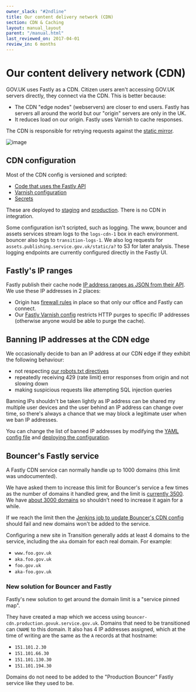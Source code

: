 ```yaml
---
owner_slack: "#2ndline"
title: Our content delivery network (CDN)
section: CDN & Caching
layout: manual_layout
parent: "/manual.html"
last_reviewed_on: 2017-04-01
review_in: 6 months
---
```


# Our content delivery network (CDN)

GOV.UK uses Fastly as a CDN. Citizen users aren't accessing GOV.UK
servers directly, they connect via the CDN. This is better because:

- The CDN "edge nodes" (webservers) are closer to end users. Fastly has
  servers all around the world but our "origin" servers are only in the UK.
- It reduces load on our origin. Fastly uses Varnish to cache responses.

The CDN is responsible for retrying requests against the
[static mirror](../2nd-line/mirror-fallback.html).

![image](/infrastructure/images/cdn-mirror-configuration.png)

## CDN configuration

Most of the CDN config is versioned and scripted:

- [Code that uses the Fastly API](https://github.com/alphagov/fastly-configure)
- [Varnish configuration](https://github.com/alphagov/govuk-cdn-config/)
- [Secrets](https://github.gds/gds/cdn-configs)

These are deployed to [staging][staging_cdn] and [production][production_cdn].
There is no CDN in integration.

Some configuration isn't scripted, such as logging. The www, bouncer and assets
services stream logs to the `logs-cdn-1` box in each environment. bouncer also logs
to `transition-logs-1`. We also log requests for `assets.publishing.service.gov.uk/static/a?`
to S3 for later analysis. These logging endpoints are currently configured directly
in the Fastly UI.

[staging_cdn]: https://deploy.staging.publishing.service.gov.uk/job/Deploy_CDN/
[production_cdn]: https://deploy.publishing.service.gov.uk/job/Deploy_CDN/

## Fastly's IP ranges

Fastly publish their cache node [IP address ranges as JSON from their API][fastly_ips].
We use these IP addresses in 2 places:

- Origin has [firewall rules][] in place so that only our office and Fastly
  can connect.
- Our [Fastly Varnish config][vcl_config] restricts HTTP purges to specific
  IP addresses (otherwise anyone would be able to purge the cache).

[fastly_ips]: https://api.fastly.com/public-ip-list
[firewall rules]: https://github.gds/gds/govuk-provisioning/blob/master/vcloud-edge_gateway/vars/production_carrenza_vars.yaml
[vcl_config]: https://github.com/alphagov/govuk-cdn-config/

## Banning IP addresses at the CDN edge

We occasionally decide to ban an IP address at our CDN edge if they exhibit
the following behaviour:

- not respecting [our robots.txt directives][robots]
- repeatedly receiving 429 (rate limit) error responses from origin and not
  slowing down
- making suspicious requests like attempting SQL injection queries

[robots]: https://www.gov.uk/robots.txt

Banning IPs shouldn't be taken lightly as IP address can be shared my multiple
user devices and the user behind an IP address can change over time, so there's
always a chance that we may block a legitimate user when we ban IP addresses.

You can change the list of banned IP addresses by modifying the
[YAML config file][ip_ban_config] and [deploying the configuration][ip_ban_deploy].

[ip_ban_config]: https://github.gds/gds/cdn-configs/blob/master/fastly/dictionaries/config/ip_address_blacklist.yaml
[ip_ban_deploy]: https://deploy.publishing.service.gov.uk/job/Update_CDN_Dictionaries/build

## Bouncer's Fastly service

A Fastly CDN service can normally handle up to 1000 domains (this limit
was undocumented).

We have asked them to increase this limit for Bouncer's service a few
times as the number of domains it handled grew, and the limit is
[currently 3500](https://fastly.zendesk.com/requests/7356). We have
[about 3000 domains](https://transition.publishing.service.gov.uk/hosts)
so shouldn't need to increase it again for a while.

If we reach the limit then the [Jenkins job to update Bouncer's CDN
config](https://deploy.publishing.service.gov.uk/job/Bouncer_CDN/)
should fail and new domains won't be added to the service.

Configuring a new site in Transition generally adds at least 4 domains
to the service, including the `aka` domain for each real domain. For
example:

-   `www.foo.gov.uk`
-   `aka.foo.gov.uk`
-   `foo.gov.uk`
-   `aka-foo.gov.uk`

### New solution for Bouncer and Fastly

Fastly's new solution to get around the domain limit is a
"service pinned map".

They have created a map which we access using
`bouncer-cdn.production.govuk.service.gov.uk`.
Domains that need to be transitioned can `CNAME` to this domain. It
also has 4 IP addresses assigned, which at the time of writing are
the same as the `A` records at that hostname:

- `151.101.2.30`
- `151.101.66.30`
- `151.101.130.30`
- `151.101.194.30`

Domains do not need to be added to the "Production Bouncer" Fastly service
like they used to be.
